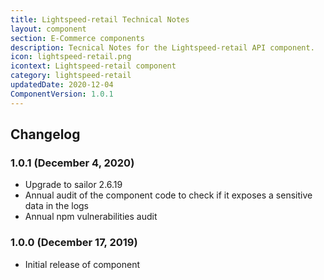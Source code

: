 ```yaml
---
title: Lightspeed-retail Technical Notes
layout: component
section: E-Commerce components
description: Tecnical Notes for the Lightspeed-retail API component.
icon: lightspeed-retail.png
icontext: Lightspeed-retail component
category: lightspeed-retail
updatedDate: 2020-12-04
ComponentVersion: 1.0.1
---
```


## Changelog

### 1.0.1 (December 4, 2020)

* Upgrade to sailor 2.6.19
* Annual audit of the component code to check if it exposes a sensitive data in the logs
* Annual npm vulnerabilities audit

### 1.0.0 (December 17, 2019)

* Initial release of component
